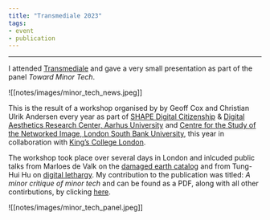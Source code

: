 ```yaml
---
title: "Transmediale 2023"
tags:
- event
- publication
---
```

---

I attended [Transmediale](https://2023.transmediale.de/en) and gave a very small presentation as part of the panel *Toward Minor Tech*.

![[notes/images/minor_tech_news.jpeg]]

This is the result of a workshop organised by by Geoff Cox and Christian Ulrik Andersen every year as part of [SHAPE Digital Citizenship](https://shape.au.dk/en/) & [Digital Aesthetics Research Center, Aarhus University](https://darc.au.dk/) and [Centre for the Study of the Networked Image, London South Bank University](https://www.centreforthestudyof.net/), this year in collaboration with [King’s College London](https://www.kcl.ac.uk/). 

The workshop took place over several days in London and inlcuded public talks from Marloes de Valk on the [damaged earth catalog](https://damaged.bleu255.com/) and from Tung-Hui Hu on [digital lethargy](https://thephotographersgallery.org.uk/whats-on/talk-digital-lethargy).
My contribution to the publication was titled: *A minor critique of minor tech* and can be found as a PDF, along with all other contirbutions, by clicking [here](https://darc.au.dk/fileadmin/DARC/newspapers/toward-a-minor-tech-online-sm.pdf).

![[notes/images/minor_tech_panel.jpeg]]

